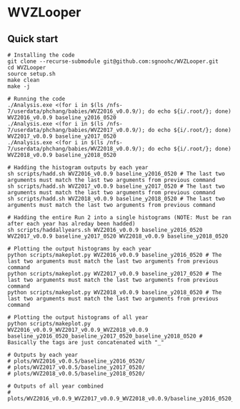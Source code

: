# WVZLooper

## Quick start

    # Installing the code
    git clone --recurse-submodule git@github.com:sgnoohc/WVZLooper.git
    cd WVZLooper
    source setup.sh
    make clean
    make -j

    # Running the code
    ./Analysis.exe <(for i in $(ls /nfs-7/userdata/phchang/babies/WVZ2016_v0.0.9/); do echo ${i/.root/}; done) WVZ2016_v0.0.9 baseline_y2016_0520
    ./Analysis.exe <(for i in $(ls /nfs-7/userdata/phchang/babies/WVZ2017_v0.0.9/); do echo ${i/.root/}; done) WVZ2017_v0.0.9 baseline_y2017_0520
    ./Analysis.exe <(for i in $(ls /nfs-7/userdata/phchang/babies/WVZ2018_v0.0.9/); do echo ${i/.root/}; done) WVZ2018_v0.0.9 baseline_y2018_0520

    # Hadding the histogram outputs by each year
    sh scripts/hadd.sh WVZ2016_v0.0.9 baseline_y2016_0520 # The last two arguments must match the last two arguments from previous command
    sh scripts/hadd.sh WVZ2017_v0.0.9 baseline_y2017_0520 # The last two arguments must match the last two arguments from previous command
    sh scripts/hadd.sh WVZ2018_v0.0.9 baseline_y2018_0520 # The last two arguments must match the last two arguments from previous command

    # Hadding the entire Run 2 into a single histograms (NOTE: Must be ran after each year has alreday been hadded)
    sh scripts/haddallyears.sh WVZ2016_v0.0.9 baseline_y2016_0520 WVZ2017_v0.0.9 baseline_y2017_0520 WVZ2018_v0.0.9 baseline_y2018_0520

    # Plotting the output histograms by each year
    python scripts/makeplot.py WVZ2016_v0.0.9 baseline_y2016_0520 # The last two arguments must match the last two arguments from previous command
    python scripts/makeplot.py WVZ2017_v0.0.9 baseline_y2017_0520 # The last two arguments must match the last two arguments from previous command
    python scripts/makeplot.py WVZ2018_v0.0.9 baseline_y2018_0520 # The last two arguments must match the last two arguments from previous command

    # Plotting the output histograms of all year
    python scripts/makeplot.py WVZ2016_v0.0.9_WVZ2017_v0.0.9_WVZ2018_v0.0.9 baseline_y2016_0520_baseline_y2017_0520_baseline_y2018_0520 # Basically the tags are just concatenated with "_"

    # Outputs by each year
    # plots/WVZ2016_v0.0.5/baseline_y2016_0520/
    # plots/WVZ2017_v0.0.5/baseline_y2017_0520/
    # plots/WVZ2018_v0.0.5/baseline_y2018_0520/

    # Outputs of all year combined
    # plots/WVZ2016_v0.0.9_WVZ2017_v0.0.9_WVZ2018_v0.0.9/baseline_y2016_0520_baseline_y2017_0520_baseline_y2018_0520/
